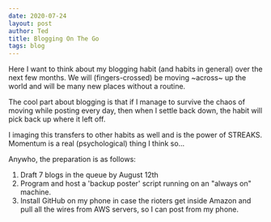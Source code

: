 ```yaml
---
date: 2020-07-24
layout: post
author: Ted
title: Blogging On The Go
tags: blog
---
```

Here I want to think about my blogging habit (and habits in general) over the next few months. We will (fingers-crossed) be moving ~across~ up the world and will be many new places without a routine.

The cool part about blogging is that if I manage to survive the chaos of moving while posting every day, then when I settle back down, the habit will pick back up where it left off.

I imaging this transfers to other habits as well and is the power of STREAKS. Momentum is a real (psychological) thing I think so...

Anywho, the preparation is as follows:
1. Draft 7 blogs in the queue by August 12th
1. Program and host a 'backup poster' script running on an "always on" machine.
1. Install GitHub on my phone in case the rioters get inside Amazon and pull all the wires from AWS servers, so I can post from my phone.   
